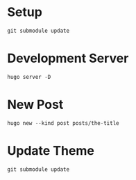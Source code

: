 # Setup

```
git submodule update
```

# Development Server

```
hugo server -D
```

# New Post

```
hugo new --kind post posts/the-title
```

# Update Theme

```
git submodule update
```
